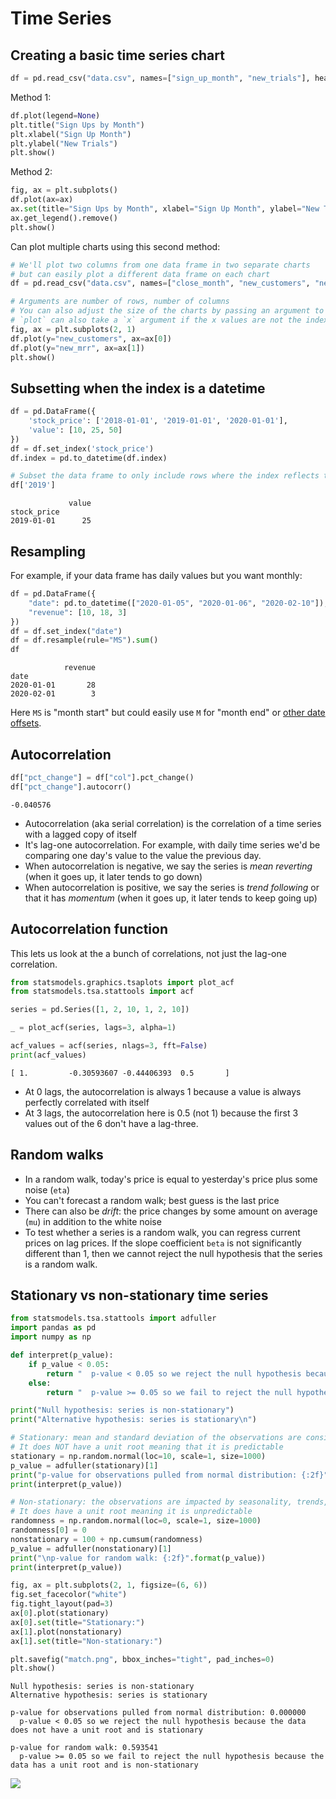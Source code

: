 # Time Series

## Creating a basic time series chart

```python
df = pd.read_csv("data.csv", names=["sign_up_month", "new_trials"], header=0, index_col="sign_up_month")
```

Method 1:

```python
df.plot(legend=None)
plt.title("Sign Ups by Month")
plt.xlabel("Sign Up Month")
plt.ylabel("New Trials")
plt.show()
```

Method 2:

```python
fig, ax = plt.subplots()
df.plot(ax=ax)
ax.set(title="Sign Ups by Month", xlabel="Sign Up Month", ylabel="New Trials")
ax.get_legend().remove()
plt.show()
```

Can plot multiple charts using this second method:

```python
# We'll plot two columns from one data frame in two separate charts
# but can easily plot a different data frame on each chart
df = pd.read_csv("data.csv", names=["close_month", "new_customers", "new_mrr"], header=0, index_col="close_month")

# Arguments are number of rows, number of columns
# You can also adjust the size of the charts by passing an argument to `subplots` like `figsize=(6, 8)`
# `plot` can also take a `x` argument if the x values are not the index
fig, ax = plt.subplots(2, 1)
df.plot(y="new_customers", ax=ax[0])
df.plot(y="new_mrr", ax=ax[1])
plt.show()
```

## Subsetting when the index is a datetime

```python
df = pd.DataFrame({
    'stock_price': ['2018-01-01', '2019-01-01', '2020-01-01'],
    'value': [10, 25, 50]
})
df = df.set_index('stock_price')
df.index = pd.to_datetime(df.index)

# Subset the data frame to only include rows where the index reflects the year 2019
df['2019']
```

```
             value
stock_price       
2019-01-01      25
```

## Resampling

For example, if your data frame has daily values but you want monthly:

```python
df = pd.DataFrame({
    "date": pd.to_datetime(["2020-01-05", "2020-01-06", "2020-02-10"]),
    "revenue": [10, 18, 3]
})
df = df.set_index("date")
df = df.resample(rule="MS").sum()
df
```

```
            revenue
date               
2020-01-01       28
2020-02-01        3
```

Here `MS` is "month start" but could easily use `M` for "month end" or [other date offsets](https://pandas.pydata.org/pandas-docs/stable/user_guide/timeseries.html#dateoffset-objects).

## Autocorrelation

```python
df["pct_change"] = df["col"].pct_change()
df["pct_change"].autocorr()
```

```
-0.040576
```

* Autocorrelation (aka serial correlation) is the correlation of a time series with a lagged copy of itself
* It's lag-one autocorrelation. For example, with daily time series we'd be comparing one day's value to the value the previous day.
* When autocorrelation is negative, we say the series is _mean reverting_ (when it goes up, it later tends to go down)
* When autocorrelation is positive, we say the series is _trend following_ or that it has _momentum_ (when it goes up, it later tends to keep going up)

## Autocorrelation function

This lets us look at the a bunch of correlations, not just the lag-one correlation.

```python
from statsmodels.graphics.tsaplots import plot_acf
from statsmodels.tsa.stattools import acf

series = pd.Series([1, 2, 10, 1, 2, 10])

_ = plot_acf(series, lags=3, alpha=1)

acf_values = acf(series, nlags=3, fft=False)
print(acf_values)
```

```
[ 1.         -0.30593607 -0.44406393  0.5       ]
```

* At 0 lags, the autocorrelation is always 1 because a value is always perfectly correlated with itself
* At 3 lags, the autocorrelation here is 0.5 (not 1) because the first 3 values out of the 6 don't have a lag-three.

## Random walks

* In a random walk, today's price is equal to yesterday's price plus some noise (`eta`)
* You can't forecast a random walk; best guess is the last price
* There can also be _drift_: the price changes by some amount on average (`mu`) in addition to the white noise
* To test whether a series is a random walk, you can regress current prices on lag prices. If the slope coefficient `beta` is not significantly different than 1, then we cannot reject the null hypothesis that the series is a random walk.

## Stationary vs non-stationary time series

```python
from statsmodels.tsa.stattools import adfuller
import pandas as pd
import numpy as np

def interpret(p_value):
    if p_value < 0.05:
        return "  p-value < 0.05 so we reject the null hypothesis because the data does not have a unit root and is stationary"
    else:
        return "  p-value >= 0.05 so we fail to reject the null hypothesis because the data has a unit root and is non-stationary"

print("Null hypothesis: series is non-stationary")
print("Alternative hypothesis: series is stationary\n")

# Stationary: mean and standard deviation of the observations are consistent over time
# It does NOT have a unit root meaning that it is predictable
stationary = np.random.normal(loc=10, scale=1, size=1000)
p_value = adfuller(stationary)[1]
print("p-value for observations pulled from normal distribution: {:2f}".format(p_value))
print(interpret(p_value))

# Non-stationary: the observations are impacted by seasonality, trends, and other things that time impacts
# It does have a unit root meaning it is unpredictable
randomness = np.random.normal(loc=0, scale=1, size=1000)
randomness[0] = 0
nonstationary = 100 + np.cumsum(randomness)
p_value = adfuller(nonstationary)[1]
print("\np-value for random walk: {:2f}".format(p_value))
print(interpret(p_value))

fig, ax = plt.subplots(2, 1, figsize=(6, 6))
fig.set_facecolor("white")
fig.tight_layout(pad=3)
ax[0].plot(stationary)
ax[0].set(title="Stationary:")
ax[1].plot(nonstationary)
ax[1].set(title="Non-stationary:")

plt.savefig("match.png", bbox_inches="tight", pad_inches=0)
plt.show()
```

```
Null hypothesis: series is non-stationary
Alternative hypothesis: series is stationary

p-value for observations pulled from normal distribution: 0.000000
  p-value < 0.05 so we reject the null hypothesis because the data does not have a unit root and is stationary

p-value for random walk: 0.593541
  p-value >= 0.05 so we fail to reject the null hypothesis because the data has a unit root and is non-stationary
```

![](https://github.com/mattm/python-cheat-sheet/blob/master/images/stationary-vs-nonstationary-revised.png?raw=true)
